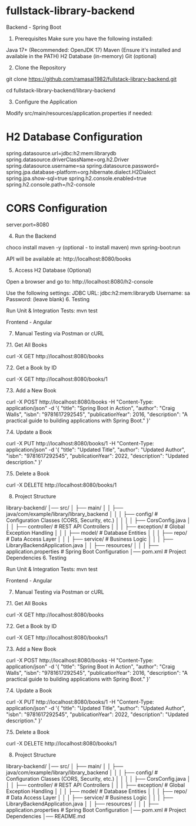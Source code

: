 # fullstack-library-backend

Backend - Spring Boot

 1. Prerequisites
Make sure you have the following installed:

Java 17+ (Recommended: OpenJDK 17)
Maven (Ensure it's installed and available in the PATH)
H2 Database (in-memory)
Git (optional)

 2. Clone the Repository

git clone https://github.com/ramasai1982/fullstack-library-backend.git

cd fullstack-library-backend/library-backend

 3. Configure the Application
 
Modify src/main/resources/application.properties if needed:
# H2 Database Configuration
spring.datasource.url=jdbc:h2:mem:librarydb
spring.datasource.driverClassName=org.h2.Driver
spring.datasource.username=sa
spring.datasource.password=
spring.jpa.database-platform=org.hibernate.dialect.H2Dialect
spring.jpa.show-sql=true
spring.h2.console.enabled=true
spring.h2.console.path=/h2-console

# CORS Configuration
server.port=8080

4. Run the Backend

choco install maven -y (optional - to install maven)
mvn spring-boot:run

API will be available at: http://localhost:8080/books

5. Access H2 Database (Optional)

Open a browser and go to: http://localhost:8080/h2-console

Use the following settings:
	JDBC URL: jdbc:h2:mem:librarydb
	Username: sa
	Password: (leave blank)
6. Testing

Run Unit & Integration Tests: mvn test
	
Frontend - Angular

7. Manual Testing via Postman or cURL

7.1. Get All Books

curl -X GET http://localhost:8080/books

7.2. Get a Book by ID

curl -X GET http://localhost:8080/books/1

7.3. Add a New Book

curl -X POST http://localhost:8080/books -H "Content-Type: application/json" -d '{
  "title": "Spring Boot in Action",
  "author": "Craig Walls",
  "isbn": "9781617292545",
  "publicationYear": 2016,
  "description": "A practical guide to building applications with Spring Boot."
}'

7.4. Update a Book

curl -X PUT http://localhost:8080/books/1 -H "Content-Type: application/json" -d '{
  "title": "Updated Title",
  "author": "Updated Author",
  "isbn": "9781617292545",
  "publicationYear": 2022,
  "description": "Updated description."
}'

7.5. Delete a Book

curl -X DELETE http://localhost:8080/books/1

8. Project Structure

library-backend/
│── src/
│   ├── main/
│   │   ├── java/com/example/library/library_backend
│   │   │   ├── config/         # Configuration Classes (CORS, Security, etc.)
│   │   │   │   ├── CorsConfig.java
│   │   │   ├── controller/     # REST API Controllers
│   │   │   ├── exception/      # Global Exception Handling
│   │   │   ├── model/          # Database Entities
│   │   │   ├── repo/     # Data Access Layer
│   │   │   ├── service/        # Business Logic
│   │   │   ├── LibraryBackendApplication.java
│   │   ├── resources/
│   │   │   ├── application.properties  # Spring Boot Configuration
│── pom.xml  # Project Dependencies
6. Testing

Run Unit & Integration Tests: mvn test
	
Frontend - Angular

7. Manual Testing via Postman or cURL

7.1. Get All Books

curl -X GET http://localhost:8080/books

7.2. Get a Book by ID

curl -X GET http://localhost:8080/books/1

7.3. Add a New Book

curl -X POST http://localhost:8080/books -H "Content-Type: application/json" -d '{
  "title": "Spring Boot in Action",
  "author": "Craig Walls",
  "isbn": "9781617292545",
  "publicationYear": 2016,
  "description": "A practical guide to building applications with Spring Boot."
}'

7.4. Update a Book

curl -X PUT http://localhost:8080/books/1 -H "Content-Type: application/json" -d '{
  "title": "Updated Title",
  "author": "Updated Author",
  "isbn": "9781617292545",
  "publicationYear": 2022,
  "description": "Updated description."
}'

7.5. Delete a Book

curl -X DELETE http://localhost:8080/books/1

8. Project Structure

library-backend/
│── src/
│   ├── main/
│   │   ├── java/com/example/library/library_backend
│   │   │   ├── config/         # Configuration Classes (CORS, Security, etc.)
│   │   │   │   ├── CorsConfig.java
│   │   │   ├── controller/     # REST API Controllers
│   │   │   ├── exception/      # Global Exception Handling
│   │   │   ├── model/          # Database Entities
│   │   │   ├── repo/     # Data Access Layer
│   │   │   ├── service/        # Business Logic
│   │   │   ├── LibraryBackendApplication.java
│   │   ├── resources/
│   │   │   ├── application.properties  # Spring Boot Configuration
│── pom.xml  # Project Dependencies
│── README.md
